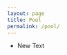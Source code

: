 ```yaml
---
layout: page
title: Pool
permalink: /pool/
---
```

<ul>
	<li id="new_text">New Text</li>
</ul>
<div id="pool">
    
</div>
<script type="text/javascript">
	$("#new_text").click(
		function() {
			var newText = Object.create(content.text);
			newText.define(prompt('enter your text'));
			newText.place();
		}
	);
</script>



<style>
.text {
	display:block;
    position: absolute;
    z-index: 2;
}
</style>
